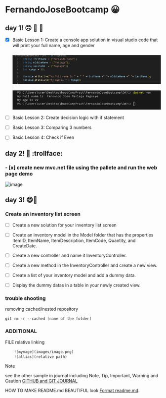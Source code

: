 # FernandoJoseBootcamp :grinning:

## **day 1!** :upside_down_face: :poop: :banana:

- [X] Basic Lesson 1: Create a console app solution in visual studio code that will print your full name, age and gender
     ### ![codename](images/printNamecode.png)
     ![printname](images/outputName.png)
- [ ] Basic Lesson 2: Create decision logic with if statement

- [ ] Basic Lesson 3: Comparing 3 numbers

- [ ] Basic Lesson 4: Check if Even


## **day 2!** :baby: :trollface:
  ### - [x] create new mvc.net file using the pallete and run the web page demo
![image](https://github.com/Fernaniii/FernandoJoseBootcamp/assets/145454557/d939cce0-21ac-45d1-b15b-278102ee9ad1)

## **day 3!** :smile::knife:
### Create an inventory list screen
            
  - [ ] Create a new solution for your inventory list screen

  - [ ] Create an inventory model in the Model folder that has the properties ItemID, ItemName, ItemDescription, ItemCode, Quantity, and CreateDate.

  - [ ] Create a new controller and name it InventoryController.

  - [ ] Create a new method in the InventoryController and create a new view.

  - [ ] Create a list of your inventory model and add a dummy data.

  - [ ] Display the dummy datas in a table in your newly created view. 



   ### trouble shooting
removing cached/nested repository
```
git rm -r --cached [name of the folder]
```
   ### ADDITIONAL
FILE relative linking 
```
    ![mymage](images/image.png)
    ![allias](relative path)
```

> [!NOTE]
>see the other sample in journal including Note, Tip, Important, Warning and Caution
>[GITHUB and GIT JOURNAL](journal.md)


   HOW TO MAKE README.md BEAUTIFUL look [Format readme.md](https://docs.github.com/en/get-started/writing-on-github/getting-started-with-writing-and-formatting-on-github/basic-writing-and-formatting-syntax).


